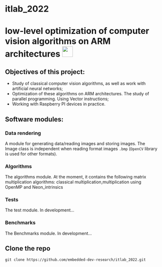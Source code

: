 # itlab_2022

# low-level optimization of computer vision algorithms on ARM architectures     <img src="https://user-images.githubusercontent.com/75639514/229908421-84a5837b-4220-423a-8cc3-ab97e548a077.png" width="35" height="35">
## Objectives of this project:
- Study of classical computer vision algorithms, as well as work with artificial neural networks;
- Optimization of these algorithms on ARM architectures. The study of parallel programming. Using Vector instructions;
- Working with Raspberry PI devices in practice.

## Software modules:
### Data rendering
A module for generating data/reading images and storing images. The Image class is independent when reading format images `.bmp` (`OpenCV` library is used for other formats).
### Algorithms
The algorithms module. At the moment, it contains the following matrix multiplication algorithms: classical multiplication,multiplication using OpenMP and Neon_intrinsics
### Tests
The test module. In development...
### Benchmarks 
The Benchmarks module. In development...

## Clone the repo
`git clone https://github.com/embedded-dev-research/itlab_2022.git` 
